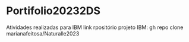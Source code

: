 # Portifolio20232DS
Atividades realizadas para IBM
link rpositório projeto IBM: gh repo clone marianafeitosa/Naturalle2023
